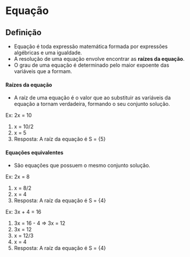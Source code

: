 # Equação

## Definição
- Equação é toda expressão matemática formada por expressões algébricas e uma igualdade.
- A resolução de uma equação envolve encontrar as **raízes da equação**.
- O grau de uma equação é determinado pelo maior expoente das variáveis que a formam.

#### Raízes da equação
- A raíz de uma equação é o valor que ao substituir as variáveis da equação a tornam verdadeira, formando o seu conjunto solução.

Ex: 2x = 10
1. x = 10/2
2. x = 5
3. Resposta: A raíz da equação é S = {5}

#### Equações equivalentes
- São equações que possuem o mesmo conjunto solução.

Ex: 2x = 8
1. x = 8/2
2. x = 4
3. Resposta: A raíz da equação é S = {4}

Ex: 3x + 4 = 16
1. 3x = 16 - 4 => 3x = 12
2. 3x = 12
3. x = 12/3
4. x = 4
5. Resposta: A raíz da equação é S = {4}